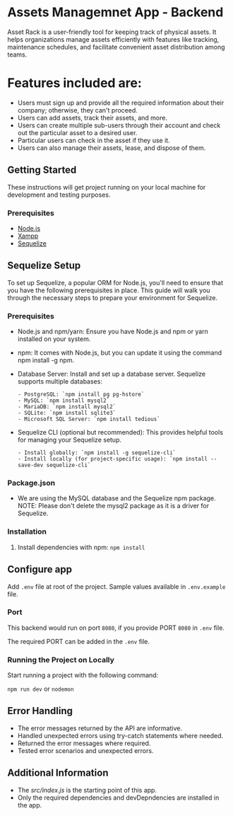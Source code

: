 # Assets Managemnet App - Backend

Asset Rack is a user-friendly tool for keeping track of physical assets. It helps organizations manage assets efficiently with features like tracking, maintenance schedules, and facilitate convenient asset distribution among teams.

# Features included are:

- Users must sign up and provide all the required information about their company; otherwise, they can't proceed.
- Users can add assets, track their assets, and more.
- Users can create multiple sub-users through their account and check out the particular asset to a desired user.
- Particular users can check in the asset if they use it.
- Users can also manage their assets, lease, and dispose of them.

## Getting Started

These instructions will get project running on your local machine for development and testing purposes.

### Prerequisites

- [Node.js](https://nodejs.org/)
- [Xampp](https://www.apachefriends.org/)
- [Sequelize](https://sequelize.org/)

## Sequelize Setup

To set up Sequelize, a popular ORM for Node.js, you'll need to ensure that you have the following prerequisites in place. This guide will walk you through the necessary steps to prepare your environment for Sequelize.

### Prerequisites

- Node.js and npm/yarn: Ensure you have Node.js and npm or yarn installed on your system.
- npm: It comes with Node.js, but you can update it using the command npm install -g npm.
- Database Server: Install and set up a database server. Sequelize supports multiple databases:

      - PostgreSQL: `npm install pg pg-hstore`
      - MySQL: `npm install mysql2`
      - MariaDB: `npm install mysql2`
      - SQLite: `npm install sqlite3`
      - Microsoft SQL Server: `npm install tedious`

- Sequelize CLI (optional but recommended): This provides helpful tools for managing your Sequelize setup.

      - Install globally: `npm install -g sequelize-cli`
      - Install locally (for project-specific usage): `npm install --save-dev sequelize-cli`

### Package.json

- We are using the MySQL database and the Sequelize npm package. NOTE: Please don't delete the mysql2 package as it is a driver for Sequelize.

### Installation

1. Install dependencies with npm:
   `npm install`

## Configure app

Add `.env` file at root of the project. Sample values available in `.env.example` file.

### Port

This backend would run on port `8080`, if you provide PORT `8080` in `.env` file.

The required PORT can be added in the `.env` file.

### Running the Project on Locally

Start running a project with the following command:

`npm run dev` or `nodemon` 

## Error Handling

- The error messages returned by the API are informative. 
- Handled unexpected errors using try-catch statements where needed.
- Returned the error messages where required.
- Tested error scenarios and unexpected errors.

## Additional Information

- The *src/index.js* is the starting point of this app.
- Only the required dependencies and devDepndencies are installed in the app.

